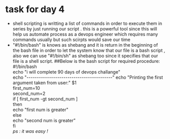 # task for day 4
- shell scripting is writting a list of commands in order to execute them in series by just running our script . this is a powerful tool since this will help us automate process as a  devops engineer which requires many commands usually but such scirpts would save our time
- "#!/bin/bash" is knows as shebang and it is return in the beginning of the bash file in order to let the system know that our file is a bash script , also we can use "#!/bin/sh" as shebang too since it specifies that our file is a shell script.
##Below is the bash script for required procedure:
#!/bin/bash</br>
echo "i will complete 90 days of devops challange"</br>
echo "------------------------------------------"
echo "Printing the first argument taken from user:" $1</br>
first_num=10</br>
second_num=2</br>
if [ first_num -gt second_num ]</br>
then</br>
echo "first num is greater"</br>
else</br>
echo "second num is greater"</br>
fi</br>
<i> ps : it was easy ! 

